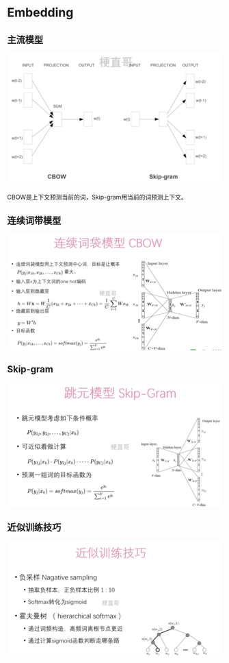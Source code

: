 # Embedding



## 主流模型





![](Images/1.png)

CBOW是上下文预测当前的词，Skip-gram用当前的词预测上下文。



## 连续词带模型



![](Images/2.png)

## Skip-gram



![](Images/3.png)

## 近似训练技巧



![](Images/4.png)

